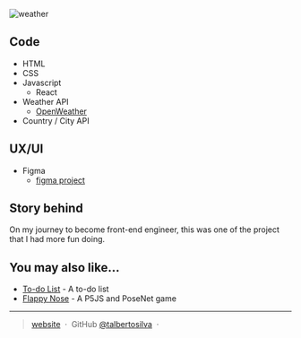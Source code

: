 ![weather](https://user-images.githubusercontent.com/100167282/161454955-0e86ef47-9cfa-4173-9c1a-7d225d10970a.png)

## Code

* HTML
* CSS
* Javascript
  - React
* Weather API
  - [OpenWeather](https://openweathermap.org/api)
* Country / City API

## UX/UI

* Figma
  - [figma project](https://www.figma.com/file/EO49vwPPsFn7FoR1tGhzIG/Untitled?node-id=0%3A1)

## Story behind

On my journey to become front-end engineer, this was one of the project that I had more fun doing.

## You may also like...

- [To-do List](https://github.com/talbertosilva/to-do) - A to-do list
- [Flappy Nose](https://github.com/talbertosilva/FlappyNose) - A P5JS and PoseNet game

---

> [website](https://talbertosilva.github.io/portfolio/) &nbsp;&middot;&nbsp;
> GitHub [@talbertosilva](https://github.com/talbertosilva) &nbsp;&middot;&nbsp;
